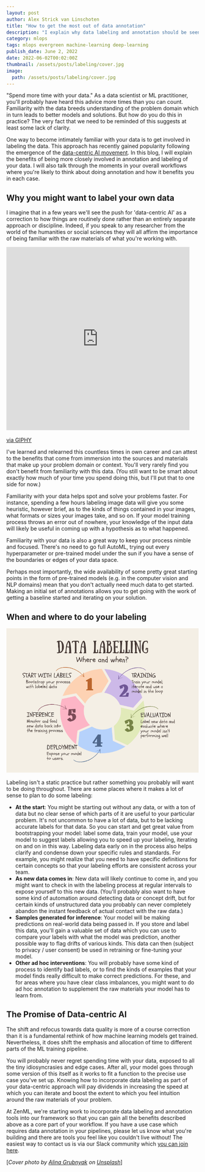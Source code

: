 ```yaml
---
layout: post
author: Alex Strick van Linschoten
title: "How to get the most out of data annotation"
description: "I explain why data labeling and annotation should be seen as a key part of any machine learning workflow, and how you probably don't want to label data only at the beginning of your process."
category: mlops
tags: mlops evergreen machine-learning deep-learning
publish_date: June 2, 2022
date: 2022-06-02T00:02:00Z
thumbnail: /assets/posts/labeling/cover.jpg
image:
  path: /assets/posts/labeling/cover.jpg
---
```


"Spend more time with your data." As a data scientist or ML practitioner, you'll probably have heard this advice more times than you can count. Familiarity with the data breeds understanding of the problem domain which in turn leads to better models and solutions. But how do you do this in practice? The very fact that we need to be reminded of this suggests at least some lack of clarity.

One way to become intimately familiar with your data is to get involved in labeling the data. This approach has recently gained popularity following the emergence of the [data-centric AI movement](https://datacentricai.org/). In this blog, I will explain the benefits of being more closely involved in annotation and labeling of your data. I will also talk through the moments in your overall workflows where you're likely to think about doing annotation and how it benefits you in each case.

## Why you might want to label your own data

I imagine that in a few years we'll see the push for 'data-centric AI' as a correction to how things are routinely done rather than an entirely separate approach or discipline. Indeed, if you speak to any researcher from the world of the humanities or social sciences they will all affirm the importance of being familiar with the raw materials of what you're working with.

<iframe src="https://giphy.com/embed/JWuBH9rCO2uZuHBFpm" width="480" height="480" frameBorder="0" class="giphy-embed" allowFullScreen></iframe><p><a href="https://giphy.com/gifs/Giflytics-JWuBH9rCO2uZuHBFpm">via GIPHY</a></p>

I've learned and relearned this countless times in own career and can attest to the benefits that come from immersion into the sources and materials that make up your problem domain or context. You'll very rarely find you don't benefit from familiarity with this data. (You still want to be smart about exactly how much of your time you spend doing this, but I'll put that to one side for now.)

Familiarity with your data helps spot and solve your problems faster. For instance, spending a few hours labeling image data will give you some heuristic, however brief, as to the kinds of things contained in your images, what formats or sizes your images take, and so on. If your model training process throws an error out of nowhere, your knowledge of the input data will likely be useful in coming up with a hypothesis as to what happened.

Familiarity with your data is also a great way to keep your process nimble and focused. There's no need to go full AutoML, trying out every hyperparameter or pre-trained model under the sun if you have a sense of the boundaries or edges of your data space.

Perhaps most importantly, the wide availability of some pretty great starting points in the form of pre-trained models (e.g. in the computer vision and NLP domains) mean that you don't actually need much data to get started. Making an initial set of annotations allows you to get going with the work of getting a baseline started and iterating on your solution.

## When and where to do your labeling

![When and where to label your data](../assets/posts/labeling/labeling-when.png)

Labeling isn't a static practice but rather something you probably will want to be doing throughout. There are some places where it makes a lot of sense to plan to do some labeling:

- **At the start**: You might be starting out without any data, or with a ton of data but no clear sense of which parts of it are useful to your particular problem. It's not uncommon to have a lot of data, but to be lacking accurate labels for that data. So you can start and get great value from bootstrapping your model: label some data, train your model, use your model to suggest labels allowing you to speed up your labeling, iterating on and on in this way. Labeling data early on in the process also helps clarify and condense down your specific rules and standards. For example, you might realize that you need to have specific definitions for certain concepts so that your labeling efforts are consistent across your team.
- **As new data comes in**: New data will likely continue to come in, and you might want to check in with the labeling process at regular intervals to expose yourself to this new data. (You'll probably also want to have some kind of automation around detecting data or concept drift, but for certain kinds of unstructured data you probably can never completely abandon the instant feedback of actual contact with the raw data.)
- **Samples generated for inference**: Your model will be making predictions on real-world data being passed in. If you store and label this data, you'll gain a valuable set of data which you can use to compare your labels with what the model was prediction, another possible way to flag drifts of various kinds. This data can then (subject to privacy / user consent) be used in retraining or fine-tuning your model.
- **Other ad hoc interventions**: You will probably have some kind of process to identify bad labels, or to find the kinds of examples that your model finds really difficult to make correct predictions. For these, and for areas where you have clear class imbalances, you might want to do ad hoc annotation to supplement the raw materials your model has to  learn from.

## The Promise of Data-centric AI

The shift and refocus towards data quality is more of a course correction than it is a fundamental rethink of how machine learning models get trained. Nevertheless, it does shift the emphasis and allocation of time to different parts of the ML training pipeline.

You will probably never regret spending time with your data, exposed to all the tiny idiosyncrasies and edge cases. After all, your model goes through some version of this itself as it works to fit a function to the precise use case you've set up. Knowing how to incorporate data labeling as part of your data-centric approach will pay dividends in increasing the speed at which you can iterate and boost the extent to which you feel intuition around the raw materials of your problem.

At ZenML, we're starting work to incorporate data labeling and annotation tools into our framework so that you can gain all the benefits described above as a core part of your workflow. If you have a use case which requires data annotation in your pipelines, please let us know what you're building and there are tools you feel like you couldn't live without! The easiest way to contact us is via our Slack community which [you can join here](https://zenml.io/slack-invite/).

[*Cover photo by [Alina Grubnyak](https://unsplash.com/photos/ZiQkhI7417A#:~:text=Photo%20by-,Alina%20Grubnyak,-on%20Unsplash) on [Unsplash](https://unsplash.com/photos/ZiQkhI7417A#:~:text=Alina%20Grubnyak%20on-,Unsplash,-Want%20to%20launch)*]